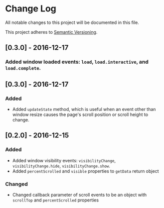 # Change Log
All notable changes to this project will be documented in this file.

This project adheres to [Semantic Versioning](http://semver.org/).

## [0.3.0] - 2016-12-17
### Added window loaded events: `load`, `load.interactive`, and `load.complete`.

## [0.3.0] - 2016-12-17
### Added
- Added `updateState` method, which is useful when an event other than window resize causes the page's scroll position or scroll height to change.

## [0.2.0] - 2016-12-15
### Added
- Added window visibility events: `visibilityChange`, `visibilityChange.hide`, `visibilityChange.show`.
- Added `percentScrolled` and `visible` properties to `getData` return object

### Changed
- Changed callback parameter of scroll events to be an object with `scrollTop` and `percentScrolled` properties

